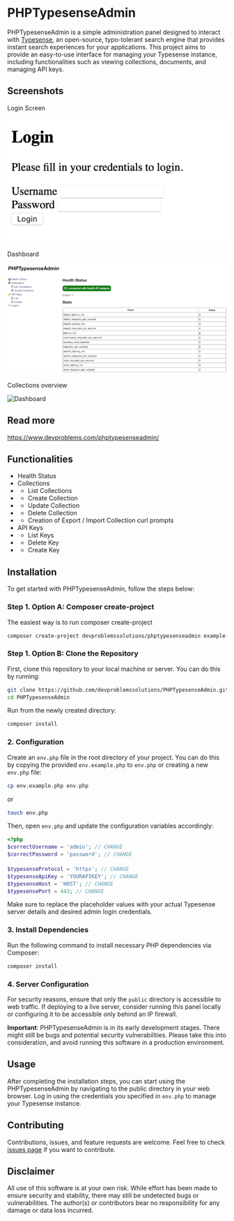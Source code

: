 # PHPTypesenseAdmin

PHPTypesenseAdmin is a simple administration panel designed to interact with [Typesense](https://typesense.org/), an open-source, typo-tolerant search engine that provides instant search experiences for your applications. This project aims to provide an easy-to-use interface for managing your Typesense instance, including 
functionalities such as viewing collections, documents, and managing API keys.

## Screenshots

Login Screen

![Login Screen](phptypesenseadmin-login.png)

Dashboard

![Dashboard](phptypesenseadmin-dashboard.png)

Collections overview

![Dashboard](phptypesenseadmin-overview.png)

## Read more

https://www.devproblems.com/phptypesenseadmin/

## Functionalities

- Health Status
- Collections
- - List Collections
- - Create Collection
- - Update Collection
- - Delete Collection
- - Creation of Export / Import Collection curl prompts
- API Keys
- - List Keys
- - Delete Key
- - Create Key

## Installation

To get started with PHPTypesenseAdmin, follow the steps below:

### Step 1. Option A: Composer create-project

The easiest way is to run composer create-project

``` sh
composer create-project devproblemssolutions/phptypesenseadmin example-app
```

### Step 1. Option B: Clone the Repository

First, clone this repository to your local machine or server. You can do this by running:

```sh
git clone https://github.com/devproblemssolutions/PHPTypesenseAdmin.git
cd PHPTypesenseAdmin
```

Run from the newly created directory:

```sh
composer install
```

### 2. Configuration

Create an `env.php` file in the root directory of your project. You can do this by copying the provided `env.example.php` to `env.php` or creating a new `env.php` file:

```sh
cp env.example.php env.php
```

or

```sh
touch env.php
```

Then, open `env.php` and update the configuration variables accordingly:

```php
<?php
$correctUsername = 'admin'; // CHANGE
$correctPassword = 'password'; // CHANGE

$typesenseProtocol = 'https'; // CHANGE
$typesenseApiKey = 'YOURAPIKEY'; // CHANGE
$typesenseHost = 'HOST'; // CHANGE
$typesensePort = 443; // CHANGE
```

Make sure to replace the placeholder values with your actual Typesense server details and desired admin login credentials.

### 3. Install Dependencies

Run the following command to install necessary PHP dependencies via Composer:

```sh
composer install
```

### 4. Server Configuration

For security reasons, ensure that only the `public` directory is accessible to web traffic. If deploying to a live server, consider running this panel locally or configuring it to be accessible only behind an IP firewall.

**Important**: PHPTypesenseAdmin is in its early development stages. There might still be bugs and potential security vulnerabilities. Please take this into consideration, and avoid running this software in a production environment.

## Usage

After completing the installation steps, you can start using the PHPTypesenseAdmin by navigating to the public directory in your web browser. Log in using the credentials you specified in `env.php` to manage your Typesense instance.

## Contributing

Contributions, issues, and feature requests are welcome. Feel free to check [issues page](https://github.com/devproblemssolutions/PHPTypesenseAdmin/issues) if you want to contribute.

## Disclaimer

All use of this software is at your own risk. While effort has been made to ensure security and stability, there may still be undetected bugs or vulnerabilities. The author(s) or contributors bear no responsibility for any damage or data loss incurred.